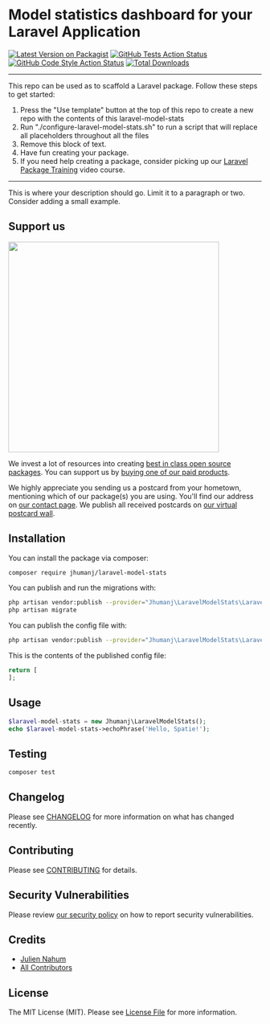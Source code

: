 # Model statistics dashboard for your Laravel Application

[![Latest Version on Packagist](https://img.shields.io/packagist/v/jhumanj/laravel-model-stats.svg?style=flat-square)](https://packagist.org/packages/jhumanj/laravel-model-stats)
[![GitHub Tests Action Status](https://img.shields.io/github/workflow/status/jhumanj/laravel-model-stats/run-tests?label=tests)](https://github.com/jhumanj/laravel-model-stats/actions?query=workflow%3Arun-tests+branch%3Amain)
[![GitHub Code Style Action Status](https://img.shields.io/github/workflow/status/jhumanj/laravel-model-stats/Check%20&%20fix%20styling?label=code%20style)](https://github.com/jhumanj/laravel-model-stats/actions?query=workflow%3A"Check+%26+fix+styling"+branch%3Amain)
[![Total Downloads](https://img.shields.io/packagist/dt/jhumanj/laravel-model-stats.svg?style=flat-square)](https://packagist.org/packages/jhumanj/laravel-model-stats)

---
This repo can be used as to scaffold a Laravel package. Follow these steps to get started:

1. Press the "Use template" button at the top of this repo to create a new repo with the contents of this laravel-model-stats
2. Run "./configure-laravel-model-stats.sh" to run a script that will replace all placeholders throughout all the files
3. Remove this block of text.
4. Have fun creating your package.
5. If you need help creating a package, consider picking up our <a href="https://laravelpackage.training">Laravel Package Training</a> video course.
---

This is where your description should go. Limit it to a paragraph or two. Consider adding a small example.

## Support us

[<img src="https://github-ads.s3.eu-central-1.amazonaws.com/laravel-model-stats.jpg?t=1" width="419px" />](https://spatie.be/github-ad-click/laravel-model-stats)

We invest a lot of resources into creating [best in class open source packages](https://spatie.be/open-source). You can support us by [buying one of our paid products](https://spatie.be/open-source/support-us).

We highly appreciate you sending us a postcard from your hometown, mentioning which of our package(s) you are using. You'll find our address on [our contact page](https://spatie.be/about-us). We publish all received postcards on [our virtual postcard wall](https://spatie.be/open-source/postcards).

## Installation

You can install the package via composer:

```bash
composer require jhumanj/laravel-model-stats
```

You can publish and run the migrations with:

```bash
php artisan vendor:publish --provider="Jhumanj\LaravelModelStats\LaravelModelStatsServiceProvider" --tag="laravel-model-stats-migrations"
php artisan migrate
```

You can publish the config file with:
```bash
php artisan vendor:publish --provider="Jhumanj\LaravelModelStats\LaravelModelStatsServiceProvider" --tag="laravel-model-stats-config"
```

This is the contents of the published config file:

```php
return [
];
```

## Usage

```php
$laravel-model-stats = new Jhumanj\LaravelModelStats();
echo $laravel-model-stats->echoPhrase('Hello, Spatie!');
```

## Testing

```bash
composer test
```

## Changelog

Please see [CHANGELOG](CHANGELOG.md) for more information on what has changed recently.

## Contributing

Please see [CONTRIBUTING](.github/CONTRIBUTING.md) for details.

## Security Vulnerabilities

Please review [our security policy](../../security/policy) on how to report security vulnerabilities.

## Credits

- [Julien Nahum](https://github.com/JhumanJ)
- [All Contributors](../../contributors)

## License

The MIT License (MIT). Please see [License File](LICENSE.md) for more information.
